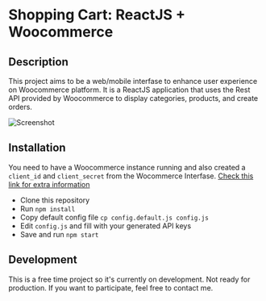 # Shopping Cart: ReactJS + Woocommerce

## Description
This project aims to be a web/mobile interfase to enhance user experience on Woocommerce platform. It is a ReactJS application that uses the Rest API provided by Woocommerce to display categories, products, and create orders.

![Screenshot](https://user-images.githubusercontent.com/624592/47965141-0314ba00-e022-11e8-81e9-c825dad7722c.png)

## Installation
You need to have a Woocommerce instance running and also created a ``client_id`` and ``client_secret`` from the Wocommerce Interfase. [Check this link for extra information](https://docs.woocommerce.com/document/woocommerce-rest-api/#section-3)

- Clone this repository
- Run ``npm install``
- Copy default config file ``cp config.default.js config.js``
- Edit ``config.js`` and fill with your generated API keys
- Save and run ``npm start``

## Development
This is a free time project so it's currently on development. Not ready for production.
If you want to participate, feel free to contact me.

